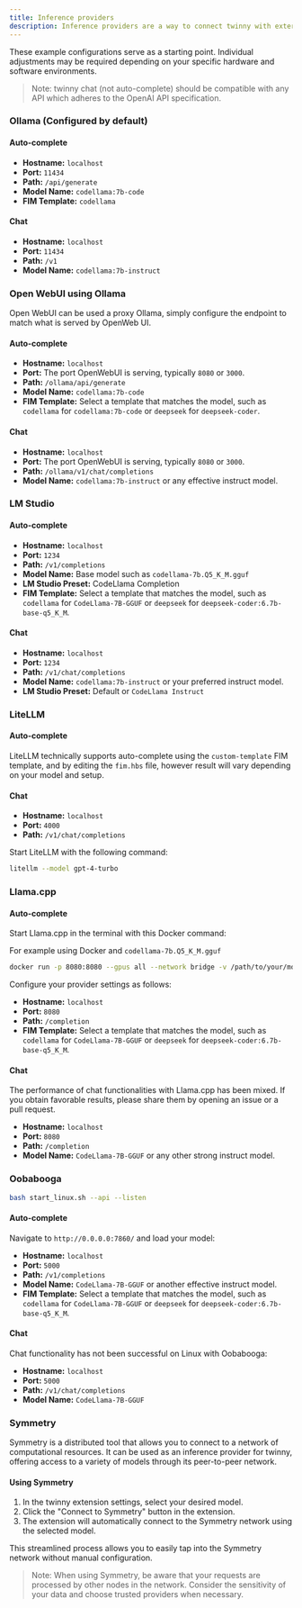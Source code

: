 ```yaml
---
title: Inference providers
description: Inference providers are a way to connect twinny with external models and services. 
---
```


These example configurations serve as a starting point. Individual adjustments may be required depending on your specific hardware and software environments.


> Note: twinny chat (not auto-complete) should be compatible with any API which adheres to the OpenAI API specification.


### Ollama (Configured by default)

#### Auto-complete

- **Hostname:** `localhost`
- **Port:** `11434`
- **Path:** `/api/generate`
- **Model Name:** `codellama:7b-code`
- **FIM Template:** `codellama`

#### Chat

- **Hostname:** `localhost`
- **Port:** `11434`
- **Path:** `/v1`
- **Model Name:** `codellama:7b-instruct` 

### Open WebUI using Ollama

Open WebUI can be used a proxy Ollama, simply configure the endpoint to match what is served by OpenWeb UI.

#### Auto-complete

- **Hostname:** `localhost`
- **Port:** The port OpenWebUI is serving, typically `8080` or `3000`.
- **Path:** `/ollama/api/generate`
- **Model Name:** `codellama:7b-code`
- **FIM Template:** Select a template that matches the model, such as `codellama` for `codellama:7b-code` or `deepseek` for `deepseek-coder`.

#### Chat

- **Hostname:** `localhost`
- **Port:** The port OpenWebUI is serving, typically `8080` or `3000`.
- **Path:** `/ollama/v1/chat/completions`
- **Model Name:** `codellama:7b-instruct` or any effective instruct model.

### LM Studio

#### Auto-complete

- **Hostname:** `localhost`
- **Port:** `1234`
- **Path:** `/v1/completions`
- **Model Name:** Base model such as `codellama-7b.Q5_K_M.gguf`
- **LM Studio Preset:** CodeLlama Completion
- **FIM Template:** Select a template that matches the model, such as `codellama` for `CodeLlama-7B-GGUF` or `deepseek` for `deepseek-coder:6.7b-base-q5_K_M`.
  
#### Chat

- **Hostname:** `localhost`
- **Port:** `1234`
- **Path:** `/v1/chat/completions`
- **Model Name:** `codellama:7b-instruct` or your preferred instruct model.
- **LM Studio Preset:** Default or `CodeLlama Instruct`

### LiteLLM

#### Auto-complete

LiteLLM technically supports auto-complete using the `custom-template` FIM template, and by editing the `fim.hbs` file, however result will vary depending on your model and setup.

#### Chat

- **Hostname:** `localhost`
- **Port:** `4000`
- **Path:** `/v1/chat/completions`

Start LiteLLM with the following command:

```bash
litellm --model gpt-4-turbo
```

### Llama.cpp

#### Auto-complete

Start Llama.cpp in the terminal with this Docker command:

For example using Docker and `codellama-7b.Q5_K_M.gguf`

```bash
docker run -p 8080:8080 --gpus all --network bridge -v /path/to/your/models:/models local/llama.cpp:full-cuda --server -m /models/codellama-7b.Q5_K_M.gguf -c 2048 -ngl 43 -mg 1 --port 8080 --host 0.0.0.0
```

Configure your provider settings as follows:

- **Hostname:** `localhost`
- **Port:** `8080`
- **Path:** `/completion`
- **FIM Template:** Select a template that matches the model, such as `codellama` for `CodeLlama-7B-GGUF` or `deepseek` for `deepseek-coder:6.7b-base-q5_K_M`.

#### Chat

The performance of chat functionalities with Llama.cpp has been mixed. If you obtain favorable results, please share them by opening an issue or a pull request.

- **Hostname:** `localhost`
- **Port:** `8080`
- **Path:** `/completion`
- **Model Name:** `CodeLlama-7B-GGUF` or any other strong instruct model.


### Oobabooga

```bash
bash start_linux.sh --api --listen
```

#### Auto-complete

Navigate to `http://0.0.0.0:7860/` and load your model:

- **Hostname:** `localhost`
- **Port:** `5000`
- **Path:** `/v1/completions`
- **Model Name:** `CodeLlama-7B-GGUF` or another effective instruct model.
- **FIM Template:** Select a template that matches the model, such as `codellama` for `CodeLlama-7B-GGUF` or `deepseek` for `deepseek-coder:6.7b-base-q5_K_M`.

#### Chat

Chat functionality has not been successful on Linux with Oobabooga:

- **Hostname:** `localhost`
- **Port:** `5000`
- **Path:** `/v1/chat/completions`
- **Model Name:** `CodeLlama-7B-GGUF`

### Symmetry

Symmetry is a distributed tool that allows you to connect to a network of computational resources. It can be used as an inference provider for twinny, offering access to a variety of models through its peer-to-peer network.

#### Using Symmetry

1. In the twinny extension settings, select your desired model.
2. Click the "Connect to Symmetry" button in the extension.
3. The extension will automatically connect to the Symmetry network using the selected model.

This streamlined process allows you to easily tap into the Symmetry network without manual configuration.

> Note: When using Symmetry, be aware that your requests are processed by other nodes in the network. Consider the sensitivity of your data and choose trusted providers when necessary.
